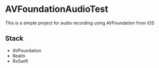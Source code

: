 # AVFoundationAudioTest

This is a simple project for audio recording using AVFoundation from iOS

## Stack


- AVFoundation
- Realm
- RxSwift
